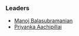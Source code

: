 ### Leaders
* [Manoj Balasubramanian](mailto:manoj.balasubramanian@owasp.org)
* [Priyanka Aachipillai](mailto:priyanka.aachilai@owasp.org)

